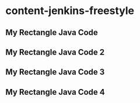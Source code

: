 # content-jenkins-freestyle
## My Rectangle Java Code
## My Rectangle Java Code 2
## My Rectangle Java Code 3
## My Rectangle Java Code 4
